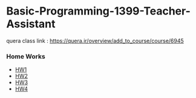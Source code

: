 # Basic-Programming-1399-Teacher-Assistant
quera class link : https://quera.ir/overview/add_to_course/course/6945

### Home Works

* [HW1](https://github.com/shafiee-ali/Basic-Programming-1399-Teacher-Assistant/blob/main/HomeWorks/HW%201.pdf)
* [HW2](https://github.com/shafiee-ali/Basic-Programming-1399-Teacher-Assistant/blob/main/HomeWorks/HW%202.pdf)
* [HW3](https://github.com/shafiee-ali/Basic-Programming-1399-Teacher-Assistant/blob/main/HomeWorks/HW3.pdf)
* [HW4](https://github.com/shafiee-ali/Basic-Programming-1399-Teacher-Assistant/blob/main/HomeWorks/HW4.pdf)
